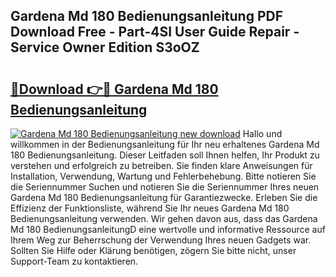 ## Gardena Md 180 Bedienungsanleitung PDF Download Free - Part-4SI User Guide Repair - Service Owner Edition S3oOZ

# <h2><a href="http://df59xqx.blite.top/?on=Gardena+Md+180+Bedienungsanleitung">🔗Download 👉🔴 Gardena Md 180 Bedienungsanleitung</a></h2>

[![Gardena Md 180 Bedienungsanleitung new download](https://i.imgur.com/lujVjoI.png)](http://df59xqx.blite.top/?on=Gardena+Md+180+Bedienungsanleitung)
Hallo und willkommen in der Bedienungsanleitung für Ihr neu erhaltenes Gardena Md 180 Bedienungsanleitung. Dieser Leitfaden soll Ihnen helfen, Ihr Produkt zu verstehen und erfolgreich zu betreiben. Sie finden klare Anweisungen für Installation, Verwendung, Wartung und Fehlerbehebung. Bitte notieren Sie die Seriennummer Suchen und notieren Sie die Seriennummer Ihres neuen Gardena Md 180 Bedienungsanleitung für Garantiezwecke. Erleben Sie die Effizienz der Funktionsliste, während Sie Ihr neues Gardena Md 180 Bedienungsanleitung verwenden. Wir gehen davon aus, dass das Gardena Md 180 BedienungsanleitungD eine wertvolle und informative Ressource auf Ihrem Weg zur Beherrschung der Verwendung Ihres neuen Gadgets war. Sollten Sie Hilfe oder Klärung benötigen, zögern Sie bitte nicht, unser Support-Team zu kontaktieren.
